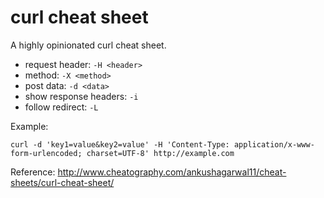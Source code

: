 # curl cheat sheet

A highly opinionated curl cheat sheet.

* request header: `-H <header>`
* method: `-X <method>`
* post data: `-d <data>`
* show response headers: `-i`
* follow redirect: `-L`

Example:

    curl -d 'key1=value&key2=value' -H 'Content-Type: application/x-www-form-urlencoded; charset=UTF-8' http://example.com

Reference: http://www.cheatography.com/ankushagarwal11/cheat-sheets/curl-cheat-sheet/
